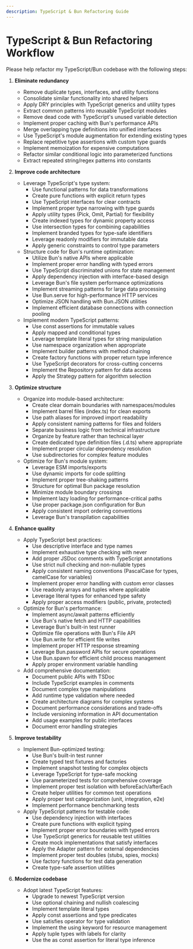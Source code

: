 ```yaml
---
description: TypeScript & Bun Refactoring Guide
---
```


# TypeScript & Bun Refactoring Workflow

Please help refactor my TypeScript/Bun codebase with the following steps:

1. **Eliminate redundancy**
   - Remove duplicate types, interfaces, and utility functions
   - Consolidate similar functionality into shared helpers
   - Apply DRY principles with TypeScript generics and utility types
   - Extract common patterns into reusable TypeScript modules
   - Remove dead code with TypeScript's unused variable detection
   - Implement proper caching with Bun's performance APIs
   - Merge overlapping type definitions into unified interfaces
   - Use TypeScript's module augmentation for extending existing types
   - Replace repetitive type assertions with custom type guards
   - Implement memoization for expensive computations
   - Refactor similar conditional logic into parameterized functions
   - Extract repeated string/regex patterns into constants

2. **Improve code architecture**
   - Leverage TypeScript's type system:
     - Use functional patterns for data transformations
     - Create pure functions with explicit return types
     - Use TypeScript interfaces for clear contracts
     - Implement proper type narrowing with type guards
     - Apply utility types (Pick, Omit, Partial) for flexibility
     - Create indexed types for dynamic property access
     - Use intersection types for combining capabilities
     - Implement branded types for type-safe identifiers
     - Leverage readonly modifiers for immutable data
     - Apply generic constraints to control type parameters
   - Structure code for Bun's runtime optimization:
     - Utilize Bun's native APIs where applicable
     - Implement proper error handling with typed errors
     - Use TypeScript discriminated unions for state management
     - Apply dependency injection with interface-based design
     - Leverage Bun's file system performance optimizations
     - Implement streaming patterns for large data processing
     - Use Bun.serve for high-performance HTTP services
     - Optimize JSON handling with Bun.JSON utilities
     - Implement efficient database connections with connection pooling
   - Implement modern TypeScript patterns:
     - Use const assertions for immutable values
     - Apply mapped and conditional types
     - Leverage template literal types for string manipulation
     - Use namespace organization when appropriate
     - Implement builder patterns with method chaining
     - Create factory functions with proper return type inference
     - Use TypeScript decorators for cross-cutting concerns
     - Implement the Repository pattern for data access
     - Apply the Strategy pattern for algorithm selection

3. **Optimize structure**
   - Organize into module-based architecture:
     - Create clear domain boundaries with namespaces/modules
     - Implement barrel files (index.ts) for clean exports
     - Use path aliases for improved import readability
     - Apply consistent naming patterns for files and folders
     - Separate business logic from technical infrastructure
     - Organize by feature rather than technical layer
     - Create dedicated type definition files (.d.ts) where appropriate
     - Implement proper circular dependency resolution
     - Use subdirectories for complex feature modules
   - Optimize for Bun's module system:
     - Leverage ESM imports/exports
     - Use dynamic imports for code splitting
     - Implement proper tree-shaking patterns
     - Structure for optimal Bun package resolution
     - Minimize module boundary crossings
     - Implement lazy loading for performance-critical paths
     - Use proper package.json configuration for Bun
     - Apply consistent import ordering conventions
     - Leverage Bun's transpilation capabilities

4. **Enhance quality**
   - Apply TypeScript best practices:
     - Use descriptive interface and type names
     - Implement exhaustive type checking with never
     - Add proper JSDoc comments with TypeScript annotations
     - Use strict null checking and non-nullable types
     - Apply consistent naming conventions (PascalCase for types, camelCase for variables)
     - Implement proper error handling with custom error classes
     - Use readonly arrays and tuples where applicable
     - Leverage literal types for enhanced type safety
     - Apply proper access modifiers (public, private, protected)
   - Optimize for Bun's performance:
     - Implement async/await patterns efficiently
     - Use Bun's native fetch and HTTP capabilities
     - Leverage Bun's built-in test runner
     - Optimize file operations with Bun's File API
     - Use Bun.write for efficient file writes
     - Implement proper HTTP response streaming
     - Leverage Bun.password APIs for secure operations
     - Use Bun.spawn for efficient child process management
     - Apply proper environment variable handling
   - Add comprehensive documentation:
     - Document public APIs with TSDoc
     - Include TypeScript examples in comments
     - Document complex type manipulations
     - Add runtime type validation where needed
     - Create architecture diagrams for complex systems
     - Document performance considerations and trade-offs
     - Include versioning information in API documentation
     - Add usage examples for public interfaces
     - Document error handling strategies

5. **Improve testability**
   - Implement Bun-optimized testing:
     - Use Bun's built-in test runner
     - Create typed test fixtures and factories
     - Implement snapshot testing for complex objects
     - Leverage TypeScript for type-safe mocking
     - Use parameterized tests for comprehensive coverage
     - Implement proper test isolation with beforeEach/afterEach
     - Create helper utilities for common test operations
     - Apply proper test categorization (unit, integration, e2e)
     - Implement performance benchmarking tests
   - Apply TypeScript patterns for testable code:
     - Use dependency injection with interfaces
     - Create pure functions with explicit typing
     - Implement proper error boundaries with typed errors
     - Use TypeScript generics for reusable test utilities
     - Create mock implementations that satisfy interfaces
     - Apply the Adapter pattern for external dependencies
     - Implement proper test doubles (stubs, spies, mocks)
     - Use factory functions for test data generation
     - Create type-safe assertion utilities

6. **Modernize codebase**
   - Adopt latest TypeScript features:
     - Upgrade to newest TypeScript version
     - Use optional chaining and nullish coalescing
     - Implement template literal types
     - Apply const assertions and type predicates
     - Use satisfies operator for type validation
     - Implement the using keyword for resource management
     - Apply tuple types with labels for clarity
     - Use the as const assertion for literal type inference